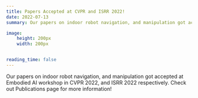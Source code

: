 ```yaml
---
title: Papers Accepted at CVPR and ISRR 2022!
date: 2022-07-13
summary: Our papers on indoor robot navigation, and manipulation got accepted at Embodied AI workshop in CVPR 2022, and ISRR 2022 respectively. Check out Publications page for more information!

image:
    height: 200px
    width: 200px


reading_time: false
---
```





<!--more-->
Our papers on indoor robot navigation, and manipulation got accepted at Embodied AI workshop in CVPR 2022, and ISRR 2022 respectively. Check out Publications page for more information!

